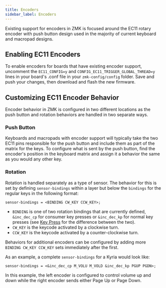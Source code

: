 ```yaml
---
title: Encoders
sidebar_label: Encoders
---
```


Existing support for encoders in ZMK is focused around the EC11 rotary encoder with push button design used in the majority of current keyboard and macropad designs.

## Enabling EC11 Encoders

To enable encoders for boards that have existing encoder support, uncomment the `EC11_CONFIG=y` and `CONFIG_EC11_TRIGGER_GLOBAL_THREAD=y` lines in your board's .conf file in your `zmk-config/config` folder. Save and push your changes, then download and flash the new firmware.

## Customizing EC11 Encoder Behavior

Encoder behavior in ZMK is configured in two different locations as the push button and rotation behaviors are handled in two separate ways.

### Push Button

Keyboards and macropads with encoder support will typically take the two EC11 pins responsible for the push button and include them as part of the matrix for the keys. To configure what is sent by the push button, find the encoder's position in the keyboard matrix and assign it a behavior the same as you would any other key.

### Rotation

Rotation is handled separately as a type of sensor. The behavior for this is set by defining `sensor-bindings` within a layer but below the `bindings` for the regular keys in the following format:

```
sensor-bindings = <BINDING CW_KEY CCW_KEY>;
```

- `BINDING` is one of two rotation bindings that are currently defined, `&inc_dec_cp` for consumer key presses or `&inc_dec_kp` for normal key presses (see [Key Press](<(/docs/behavior/key-press)>) for the difference between the two).
- `CW_KEY` is the keycode activated by a clockwise turn.
- `CCW_KEY` is the keycode activated by a counter-clockwise turn.

Behaviors for additional encoders can be configured by adding more `BINDING CW_KEY CCW_KEY` sets immediately after the first.

As an example, a complete `sensor-bindings` for a Kyria would look like:

```
sensor-bindings = <&inc_dec_cp M_VOLU M_VOLD &inc_dec_kp PGUP PGDN>;
```

In this example, the left encoder is configured to control volume up and down while the right encoder sends either Page Up or Page Down.
